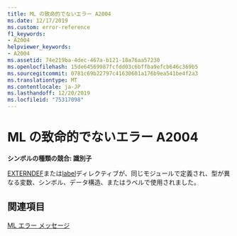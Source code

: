 ```yaml
---
title: ML の致命的でないエラー A2004
ms.date: 12/17/2019
ms.custom: error-reference
f1_keywords:
- A2004
helpviewer_keywords:
- A2004
ms.assetid: 74e219ba-4dec-467a-b121-18a76aa57230
ms.openlocfilehash: 15de64569987fcfdd03c6bffba9efcb646c369b5
ms.sourcegitcommit: 0781c69b22797c41630601a176b9ea541be4f2a3
ms.translationtype: MT
ms.contentlocale: ja-JP
ms.lasthandoff: 12/20/2019
ms.locfileid: "75317098"
---
```

# <a name="ml-nonfatal-error-a2004"></a>ML の致命的でないエラー A2004

**シンボルの種類の競合: 識別子**

[EXTERNDEF](externdef.md)または[label](label-masm.md)ディレクティブが、同じモジュールで定義され、型が異なる変数、シンボル、データ構造、またはラベルで使用されました。

## <a name="see-also"></a>関連項目

[ML エラー メッセージ](ml-error-messages.md)
